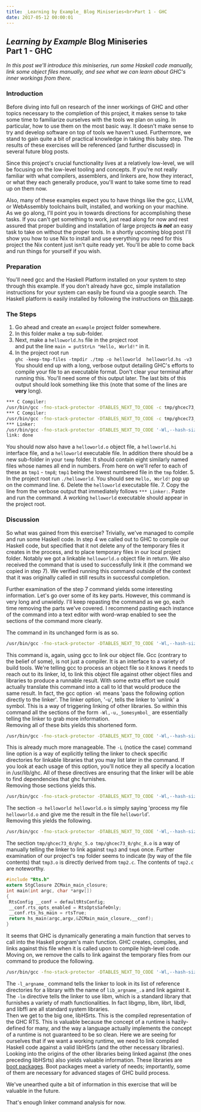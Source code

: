 ```yaml
---
title: _Learning by Example_ Blog Miniseries<br>Part 1 - GHC
date: 2017-05-12 00:00:01
---
```

## _Learning by Example_ Blog Miniseries<br>Part 1 - GHC
_In this post we'll introduce this miniseries, run some Haskell code manually, link some object files manually, and see what we can learn about GHC's inner workings from there._

### Introduction
Before diving into full on research of the inner workings of GHC and other topics necessary to the completion of this project, it makes sense to take some time to familiarize ourselves with the tools we plan on using. In particular, how to use them on the most basic way. It doesn't make sense to try and develop software on top of tools we haven't used. Furthermore, we stand to gain quite a bit of practical knowledge in taking this baby step. The results of these exercises will be referenced (and further discussed) in several future blog posts.  

Since this project's crucial functionality lives at a relatively low-level, we will be focusing on the low-level tooling and concepts. If you're not really familiar with what compilers, assemblers, and linkers are, how they interact, or what they each generally produce, you'll want to take some time to read up on them now.

Also, many of these examples expect you to have things like the gcc, LLVM, or WebAssembly toolchains built, installed, and working on your machine. As we go along, I'll point you in towards directions for accomplishing these tasks. If you can't get something to work, just read along for now and rest assured that proper building and installation of large projects ***is not*** an easy task to take on without the proper tools. In a shortly upcoming blog post I'll show you how to use Nix to install and use everything you need for this project the Nix content just isn't quite ready yet. You'll be able to come back and run things for yourself if you wish.

### Preparation
You'll need gcc and the Haskell Platform installed on your system to step through this example. If you don't already have gcc, simple installation instructions for your system can easily be found via a google search. The Haskell platform is easily installed by following the instructions on [this page](https://www.haskell.org/platform/).

### The Steps
1. Go ahead and create an `example` project folder somewhere.
2. In this folder make a `tmp` sub-folder.  
3. Next, make a `helloworld.hs` file in the project root  
and put the line `main = putStrLn "Hello, World!"` in it.
4. In the project root run  
`ghc -keep-tmp-files -tmpdir ./tmp -o helloworld  helloworld.hs -v3`  
You should end up with a long, verbose output detailing GHC's efforts to compile your file to an executable format. Don't clear your terminal after running this. You'll need some of this output later. The last bits of this output should look something like this (note that some of the lines are **very** long).
```bash
*** C Compiler:
/usr/bin/gcc -fno-stack-protector -DTABLES_NEXT_TO_CODE -c tmp/ghcec73_0/ghc_4.c -o tmp/ghcec73_0/ghc_5.o -I/usr/lib/ghc/include
*** C Compiler:
/usr/bin/gcc -fno-stack-protector -DTABLES_NEXT_TO_CODE -c tmp/ghcec73_0/ghc_7.s -o tmp/ghcec73_0/ghc_8.o -I/usr/lib/ghc/include
*** Linker:
/usr/bin/gcc -fno-stack-protector -DTABLES_NEXT_TO_CODE '-Wl,--hash-size=31' -Wl,--reduce-memory-overheads -Wl,--no-as-needed -o helloworld helloworld.o -L/usr/lib/ghc/base_HQfYBxpPvuw8OunzQu6JGM -L/usr/lib/ghc/integ_2aU3IZNMF9a7mQ0OzsZ0dS -L/usr/lib/ghc/ghcpr_8TmvWUcS1U1IKHT0levwg3 -L/usr/lib/ghc/rts tmp/ghcec73_0/ghc_5.o tmp/ghcec73_0/ghc_8.o -Wl,-u,ghczmprim_GHCziTypes_Izh_static_info -Wl,-u,ghczmprim_GHCziTypes_Czh_static_info -Wl,-u,ghczmprim_GHCziTypes_Fzh_static_info -Wl,-u,ghczmprim_GHCziTypes_Dzh_static_info -Wl,-u,base_GHCziPtr_Ptr_static_info -Wl,-u,ghczmprim_GHCziTypes_Wzh_static_info -Wl,-u,base_GHCziInt_I8zh_static_info -Wl,-u,base_GHCziInt_I16zh_static_info -Wl,-u,base_GHCziInt_I32zh_static_info -Wl,-u,base_GHCziInt_I64zh_static_info -Wl,-u,base_GHCziWord_W8zh_static_info -Wl,-u,base_GHCziWord_W16zh_static_info -Wl,-u,base_GHCziWord_W32zh_static_info -Wl,-u,base_GHCziWord_W64zh_static_info -Wl,-u,base_GHCziStable_StablePtr_static_info -Wl,-u,ghczmprim_GHCziTypes_Izh_con_info -Wl,-u,ghczmprim_GHCziTypes_Czh_con_info -Wl,-u,ghczmprim_GHCziTypes_Fzh_con_info -Wl,-u,ghczmprim_GHCziTypes_Dzh_con_info -Wl,-u,base_GHCziPtr_Ptr_con_info -Wl,-u,base_GHCziPtr_FunPtr_con_info -Wl,-u,base_GHCziStable_StablePtr_con_info -Wl,-u,ghczmprim_GHCziTypes_False_closure -Wl,-u,ghczmprim_GHCziTypes_True_closure -Wl,-u,base_GHCziPack_unpackCString_closure -Wl,-u,base_GHCziIOziException_stackOverflow_closure -Wl,-u,base_GHCziIOziException_heapOverflow_closure -Wl,-u,base_ControlziExceptionziBase_nonTermination_closure -Wl,-u,base_GHCziIOziException_blockedIndefinitelyOnMVar_closure -Wl,-u,base_GHCziIOziException_blockedIndefinitelyOnSTM_closure -Wl,-u,base_GHCziIOziException_allocationLimitExceeded_closure -Wl,-u,base_ControlziExceptionziBase_nestedAtomically_closure -Wl,-u,base_GHCziEventziThread_blockedOnBadFD_closure -Wl,-u,base_GHCziWeak_runFinalizzerBatch_closure -Wl,-u,base_GHCziTopHandler_flushStdHandles_closure -Wl,-u,base_GHCziTopHandler_runIO_closure -Wl,-u,base_GHCziTopHandler_runNonIO_closure -Wl,-u,base_GHCziConcziIO_ensureIOManagerIsRunning_closure -Wl,-u,base_GHCziConcziIO_ioManagerCapabilitiesChanged_closure -Wl,-u,base_GHCziConcziSync_runSparks_closure -Wl,-u,base_GHCziConcziSignal_runHandlersPtr_closure -lHSbase-4.8.2.0-HQfYBxpPvuw8OunzQu6JGM -lHSinteger-gmp-1.0.0.0-2aU3IZNMF9a7mQ0OzsZ0dS -lHSghc-prim-0.4.0.0-8TmvWUcS1U1IKHT0levwg3 -lHSrts -lgmp -lm -lrt -ldl -lffi
link: done
```
You should now also have a `helloworld.o` object file, a `helloworld.hi` interface file, and a `helloworld` executable file. In addition there should be a new sub-folder in your `temp` folder. It should contain eight similarly named files whose names all end in numbers. From here on we'll refer to each of these as `tmp1` - `tmp8`; `tmp1` being the lowest numbered file in the `tmp` folder.
5. In the project root run `./helloworld`. You should see `Hello, World!` pop up on the command line.
6. Delete the `helloworld` executable file.
7. Copy the line from the verbose output that immediately follows `*** Linker:`. Paste and run the command. A working `helloworld` executable should appear in the project root.

### Discussion
So what was gained from this exercise? Trivially, we've managed to compile and run some Haskell code. In step 4 we called out to GHC to compile our Haskell code, but specified that it not delete any of the temporary files it creates in the process, and to place temporary files in our local project folder. Notably we got a linkable `helloworld.o` object file in return. We also received the command that is used to successfully link it (the command we copied in step 7). We verified running this command outside of the context that it was originally called in still results in successful completion.  

Further examination of the step 7 command yields some interesting information. Let's go over some of its key parts. However, this command is very long and unwieldy. I'll keep repasting the command as we go, each time removing the parts we've covered. I recommend pasting each instance of the command into a text editor with word-wrap enabled to see the sections of the command more clearly.  

The command in its unchanged form is as so.
```bash
/usr/bin/gcc -fno-stack-protector -DTABLES_NEXT_TO_CODE '-Wl,--hash-size=31' -Wl,--reduce-memory-overheads -Wl,--no-as-needed -o helloworld helloworld.o -L/usr/lib/ghc/base_HQfYBxpPvuw8OunzQu6JGM -L/usr/lib/ghc/integ_2aU3IZNMF9a7mQ0OzsZ0dS -L/usr/lib/ghc/ghcpr_8TmvWUcS1U1IKHT0levwg3 -L/usr/lib/ghc/rts tmp/ghcec73_0/ghc_5.o tmp/ghcec73_0/ghc_8.o -Wl,-u,ghczmprim_GHCziTypes_Izh_static_info -Wl,-u,ghczmprim_GHCziTypes_Czh_static_info -Wl,-u,ghczmprim_GHCziTypes_Fzh_static_info -Wl,-u,ghczmprim_GHCziTypes_Dzh_static_info -Wl,-u,base_GHCziPtr_Ptr_static_info -Wl,-u,ghczmprim_GHCziTypes_Wzh_static_info -Wl,-u,base_GHCziInt_I8zh_static_info -Wl,-u,base_GHCziInt_I16zh_static_info -Wl,-u,base_GHCziInt_I32zh_static_info -Wl,-u,base_GHCziInt_I64zh_static_info -Wl,-u,base_GHCziWord_W8zh_static_info -Wl,-u,base_GHCziWord_W16zh_static_info -Wl,-u,base_GHCziWord_W32zh_static_info -Wl,-u,base_GHCziWord_W64zh_static_info -Wl,-u,base_GHCziStable_StablePtr_static_info -Wl,-u,ghczmprim_GHCziTypes_Izh_con_info -Wl,-u,ghczmprim_GHCziTypes_Czh_con_info -Wl,-u,ghczmprim_GHCziTypes_Fzh_con_info -Wl,-u,ghczmprim_GHCziTypes_Dzh_con_info -Wl,-u,base_GHCziPtr_Ptr_con_info -Wl,-u,base_GHCziPtr_FunPtr_con_info -Wl,-u,base_GHCziStable_StablePtr_con_info -Wl,-u,ghczmprim_GHCziTypes_False_closure -Wl,-u,ghczmprim_GHCziTypes_True_closure -Wl,-u,base_GHCziPack_unpackCString_closure -Wl,-u,base_GHCziIOziException_stackOverflow_closure -Wl,-u,base_GHCziIOziException_heapOverflow_closure -Wl,-u,base_ControlziExceptionziBase_nonTermination_closure -Wl,-u,base_GHCziIOziException_blockedIndefinitelyOnMVar_closure -Wl,-u,base_GHCziIOziException_blockedIndefinitelyOnSTM_closure -Wl,-u,base_GHCziIOziException_allocationLimitExceeded_closure -Wl,-u,base_ControlziExceptionziBase_nestedAtomically_closure -Wl,-u,base_GHCziEventziThread_blockedOnBadFD_closure -Wl,-u,base_GHCziWeak_runFinalizzerBatch_closure -Wl,-u,base_GHCziTopHandler_flushStdHandles_closure -Wl,-u,base_GHCziTopHandler_runIO_closure -Wl,-u,base_GHCziTopHandler_runNonIO_closure -Wl,-u,base_GHCziConcziIO_ensureIOManagerIsRunning_closure -Wl,-u,base_GHCziConcziIO_ioManagerCapabilitiesChanged_closure -Wl,-u,base_GHCziConcziSync_runSparks_closure -Wl,-u,base_GHCziConcziSignal_runHandlersPtr_closure -lHSbase-4.8.2.0-HQfYBxpPvuw8OunzQu6JGM -lHSinteger-gmp-1.0.0.0-2aU3IZNMF9a7mQ0OzsZ0dS -lHSghc-prim-0.4.0.0-8TmvWUcS1U1IKHT0levwg3 -lHSrts -lgmp -lm -lrt -ldl -lffi
```
This command is, again, using gcc to link our object file. Gcc (contrary to the belief of some), is not just a compiler. It is an interface to a variety of build tools. We're telling gcc to process an object file so it knows it needs to reach out to its linker, ld, to link this object file against other object files and libraries to produce a runnable result. With some extra effort we could actually translate this command into a call to ld that would produce the same result. In fact, the gcc option `-Wl` means 'pass the following option directly to the linker'. The linker option, '-u', tells the linker to 'unlink' a symbol. This is a way of triggering linking of other libraries. So within this command all the sections of the form `-Wl,-u,_Somesymbol_` are essentially telling the linker to grab more information.  
Removing all of these bits yields this shortened form.
```bash
/usr/bin/gcc -fno-stack-protector -DTABLES_NEXT_TO_CODE '-Wl,--hash-size=31' -Wl,--reduce-memory-overheads -Wl,--no-as-needed -o helloworld helloworld.o -L/usr/lib/ghc/base_HQfYBxpPvuw8OunzQu6JGM -L/usr/lib/ghc/integ_2aU3IZNMF9a7mQ0OzsZ0dS -L/usr/lib/ghc/ghcpr_8TmvWUcS1U1IKHT0levwg3 -L/usr/lib/ghc/rts tmp/ghcec73_0/ghc_5.o tmp/ghcec73_0/ghc_8.o -lHSbase-4.8.2.0-HQfYBxpPvuw8OunzQu6JGM -lHSinteger-gmp-1.0.0.0-2aU3IZNMF9a7mQ0OzsZ0dS -lHSghc-prim-0.4.0.0-8TmvWUcS1U1IKHT0levwg3 -lHSrts -lgmp -lm -lrt -ldl -lffi
```
This is already much more manageable. The `-L` (notice the case) command line option is a way of explicitly telling the linker to check specific directories for linkable libraries that you may list later in the command. If you look at each usage of this option, you'll notice they all specify a location in /usr/lib/ghc. All of these directives are ensuring that the linker will be able to find dependencies that ghc furnishes.  
Removing those sections yields this.
```bash
/usr/bin/gcc -fno-stack-protector -DTABLES_NEXT_TO_CODE '-Wl,--hash-size=31' -Wl,--reduce-memory-overheads -Wl,--no-as-needed -o helloworld helloworld.o tmp/ghcec73_0/ghc_5.o tmp/ghcec73_0/ghc_8.o -lHSbase-4.8.2.0-HQfYBxpPvuw8OunzQu6JGM -lHSinteger-gmp-1.0.0.0-2aU3IZNMF9a7mQ0OzsZ0dS -lHSghc-prim-0.4.0.0-8TmvWUcS1U1IKHT0levwg3 -lHSrts -lgmp -lm -lrt -ldl -lffi
```
The section `-o helloworld helloworld.o` is simply saying 'process my file `helloworld.o` and give me the result in the file `helloworld`'.  
Removing this yields the following.
```bash
/usr/bin/gcc -fno-stack-protector -DTABLES_NEXT_TO_CODE '-Wl,--hash-size=31' -Wl,--reduce-memory-overheads -Wl,--no-as-needed tmp/ghcec73_0/ghc_5.o tmp/ghcec73_0/ghc_8.o -lHSbase-4.8.2.0-HQfYBxpPvuw8OunzQu6JGM -lHSinteger-gmp-1.0.0.0-2aU3IZNMF9a7mQ0OzsZ0dS -lHSghc-prim-0.4.0.0-8TmvWUcS1U1IKHT0levwg3 -lHSrts -lgmp -lm -lrt -ldl -lffi
```
The section `tmp/ghcec73_0/ghc_5.o tmp/ghcec73_0/ghc_8.o` is a way of manually telling the linker to link against `tmp3` and `tmp6` once. Further examination of our project's `tmp` folder seems to indicate (by way of the file contents) that `tmp3.o` is directly derived from `tmp2.c`. The contents of `tmp2.c` are noteworthy.  
```c
#include "Rts.h"
extern StgClosure ZCMain_main_closure;
int main(int argc, char *argv[])
{
 RtsConfig __conf = defaultRtsConfig;
 __conf.rts_opts_enabled = RtsOptsSafeOnly;
 __conf.rts_hs_main = rtsTrue;
 return hs_main(argc,argv,&ZCMain_main_closure,__conf);
}
```
It seems that GHC is dynamically generating a main function that serves to call into the Haskell program's main function. GHC creates, compiles, and links against this file when it is called upon to compile high-level code.
Moving on, we remove the calls to link against the temporary files from our command to produce the following.
```bash
/usr/bin/gcc -fno-stack-protector -DTABLES_NEXT_TO_CODE '-Wl,--hash-size=31' -Wl,--reduce-memory-overheads -Wl,--no-as-needed -lHSbase-4.8.2.0-HQfYBxpPvuw8OunzQu6JGM -lHSinteger-gmp-1.0.0.0-2aU3IZNMF9a7mQ0OzsZ0dS -lHSghc-prim-0.4.0.0-8TmvWUcS1U1IKHT0levwg3 -lHSrts -lgmp -lm -lrt -ldl -lffi
```
The `-l_argname_` command tells the linker to look in its list of reference directories for a library with the name of `lib_argname_.a` and link against it. The `-lm` directive tells the linker to use libm, which is a standard library that furnishes a variety of math functionalities. In fact libgmp, libm, librt, libdl, and libffi are all standard system libraries.   
Then we get to the big one, libHSrts. This is the compiled representation of the GHC RTS. This is valuable because the concept of a runtime is hazily-defined for many, and the way a language actually implements the concept of a runtime is not guaranteed to be so clean. Here we are seeing for ourselves that if we want a working runtime, we need to link compiled Haskell code against a valid libHSrts (and the other necessary libraries). Looking into the origins of the other libraries being linked against (the ones preceding libHSrts) also yields valuable information. These libraries are [boot packages](https://ghc.haskell.org/trac/ghc/wiki/Commentary/Libraries). Boot packages meet a variety of needs; importantly, some of them are necessary for advanced stages of GHC build process.  

We've unearthed quite a bit of information in this exercise that will be valuable in the future.  

That's enough linker command analysis for now.
